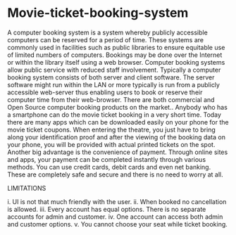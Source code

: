 # Movie-ticket-booking-system
A computer booking system is a system whereby publicly accessible computers can be reserved for a period of time. These systems are commonly used in facilities such as public libraries to ensure equitable use of limited numbers of computers. Bookings may be done over the Internet or within the library itself using a web browser. Computer booking systems allow public service with reduced staff involvement.
Typically a computer booking system consists of both server and client software. The server software might run within the LAN or more typically is run from a publicly accessible web-server thus enabling users to book or reserve their computer time from their web-browser. There are both commercial and Open Source computer booking products on the market..
Anybody who has a smartphone can do the movie ticket booking in a very short time. Today there are many apps which can be downloaded easily on your phone for the movie ticket coupons. When entering the theatre, you just have to bring along your identification proof and after the viewing of the booking data on your phone, you will be provided with actual printed tickets on the spot.
Another big advantage is the convenience of payment. Through online sites and apps, your payment can be completed instantly through various methods. You can use credit cards, debit cards and even net banking. These are completely safe and secure and there is no need to worry at all.

LIMITATIONS

i.	UI is not that much friendly with the user.
ii.	When booked no cancellation is allowed.
iii.	Every account has equal options. There is no separate accounts for admin and customer.
iv.	One account can access both admin and customer options.
v.	You cannot choose your seat while ticket booking.
